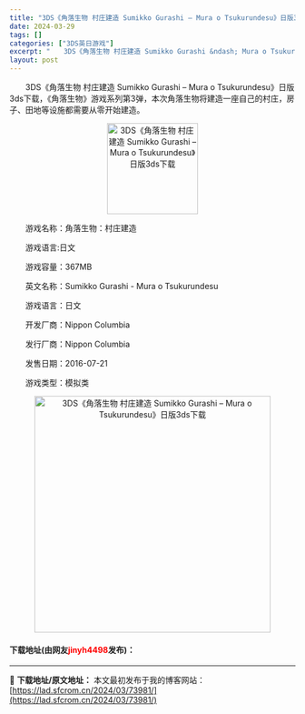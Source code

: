 ```yaml
---
title: "3DS《角落生物 村庄建造 Sumikko Gurashi – Mura o Tsukurundesu》日版3ds下载"
date: 2024-03-29
tags: []
categories: ["3DS英日游戏"]
excerpt: "　　3DS《角落生物 村庄建造 Sumikko Gurashi &ndash; Mura o Tsukurundesu》日版3ds下载，《角落生物》游戏系列第3弹，本次角落生物将建造一座自己的村庄，房子、田地等设施都需要从零开始建造。 　　游戏名称：角落生物：村庄建造 　　游戏语言:日文 　　游戏容&hellip;"
layout: post
---
```


 <p>　　3DS《角落生物 村庄建造 Sumikko Gurashi &ndash; Mura o Tsukurundesu》日版3ds下载，《角落生物》游戏系列第3弹，本次角落生物将建造一座自己的村庄，房子、田地等设施都需要从零开始建造。</p> <p align="center"><img align="" border="0" src="https://lad.sfcrom.cn/wp-content/uploads/2024/03/20240329_660630ad92f26.jpg" width="160" alt="3DS《角落生物 村庄建造 Sumikko Gurashi – Mura o Tsukurundesu》日版3ds下载" /></p> <p>　　游戏名称：角落生物：村庄建造</p> <p>　　游戏语言:日文</p> <p>　　游戏容量：367MB</p> <p>　　英文名称：Sumikko Gurashi - Mura o Tsukurundesu</p> <p>　　游戏语言：日文</p> <p>　　开发厂商：Nippon Columbia</p> <p>　　发行厂商：Nippon Columbia</p> <p>　　发售日期：2016-07-21</p> <p>　　游戏类型：模拟类</p> <p align="center"><img align="" border="0" src="https://lad.sfcrom.cn/wp-content/uploads/2024/03/20240329_660630ae2a3d5.png" width="416" alt="3DS《角落生物 村庄建造 Sumikko Gurashi – Mura o Tsukurundesu》日版3ds下载" /></p> <p><h4>下载地址(由网友<font color="red">jinyh4498</font>发布)：</h4></p> 

---
📖 **下载地址/原文地址：** 本文最初发布于我的博客网站：[https://lad.sfcrom.cn/2024/03/73981/](https://lad.sfcrom.cn/2024/03/73981/)
